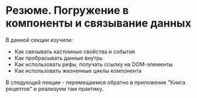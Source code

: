 # Резюме. Погружение в компоненты и связывание данных

В данной секции изучили:

- Как связывать кастомные свойства и события
- Как пробрасывать данные внутрь
- Как использовать рефы, получать ссылку на DOM-элементы
- Как использовать жизненные циклы компонента

В следующей лекции - перемещаемся обратно в приложение "Книга рецептов" и реализуем там практику.
